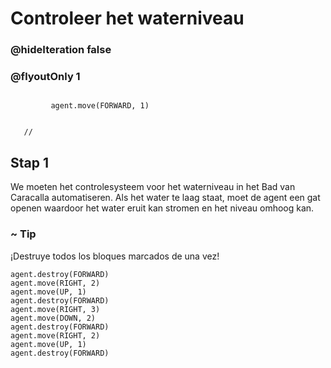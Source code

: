 # Controleer het waterniveau
### @hideIteration false 
### @flyoutOnly 1


``` ghost
    
         agent.move(FORWARD, 1)
     
```
```template
   //     
```


## Stap 1

We moeten het controlesysteem voor het waterniveau in het Bad van Caracalla automatiseren. Als het water te laag staat, moet de agent een gat openen waardoor het water eruit kan stromen en het niveau omhoog kan.

### ~ Tip
¡Destruye todos los bloques marcados de una vez!

```  blocks
agent.destroy(FORWARD)
agent.move(RIGHT, 2)
agent.move(UP, 1)
agent.destroy(FORWARD)
agent.move(RIGHT, 3)
agent.move(DOWN, 2)
agent.destroy(FORWARD)
agent.move(RIGHT, 2)
agent.move(UP, 1)
agent.destroy(FORWARD)

```

